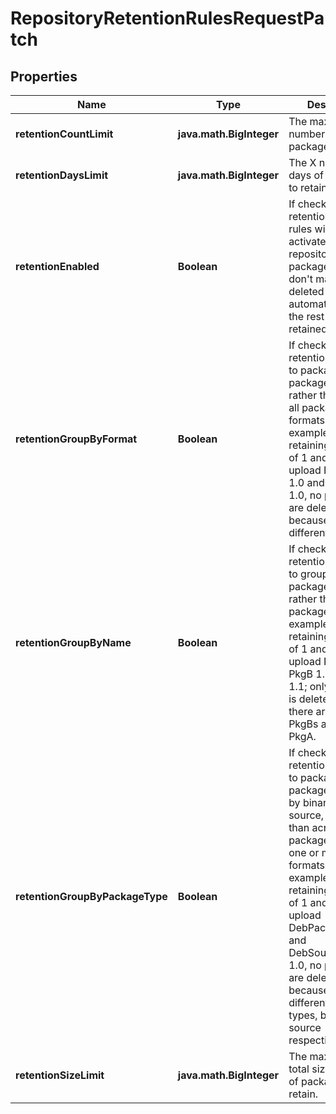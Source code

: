 
# RepositoryRetentionRulesRequestPatch

## Properties
Name | Type | Description | Notes
------------ | ------------- | ------------- | -------------
**retentionCountLimit** | **java.math.BigInteger** | The maximum X number of packages to retain. |  [optional]
**retentionDaysLimit** | **java.math.BigInteger** | The X number of days of packages to retain. |  [optional]
**retentionEnabled** | **Boolean** | If checked, the retention lifecycle rules will be activated for the repository. Any packages that don&#39;t match will be deleted automatically, and the rest are retained. |  [optional]
**retentionGroupByFormat** | **Boolean** | If checked, retention will apply to packages by package formats rather than across all package formats.For example, when retaining by a limit of 1 and you upload PythonPkg 1.0 and RubyPkg 1.0, no packages are deleted because they are different formats. |  [optional]
**retentionGroupByName** | **Boolean** | If checked, retention will apply to groups of packages by name rather than all packages.&lt;br&gt;For example, when retaining by a limit of 1 and you upload PkgA 1.0, PkgB 1.0 and PkgB 1.1; only PkgB 1.0 is deleted because there are two (2) PkgBs and one (1) PkgA. |  [optional]
**retentionGroupByPackageType** | **Boolean** | If checked, retention will apply to packages by package type (e.g. by binary, by source, etc.), rather than across all package types for one or more formats. &lt;br&gt;For example, when retaining by a limit of 1 and you upload DebPackage 1.0 and DebSourcePackage 1.0, no packages are deleted because they are different package types, binary and source respectively. |  [optional]
**retentionSizeLimit** | **java.math.BigInteger** | The maximum X total size (in bytes) of packages to retain. |  [optional]



